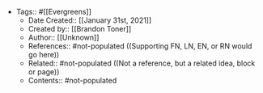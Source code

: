 - Tags:: #[[Evergreens]]
    - Date Created:: [[January 31st, 2021]]
    - Created by:: [[Brandon Toner]]
    - Author:: [[Unknown]]
    - References:: #not-populated ((Supporting FN, LN, EN, or RN would go here))
    - Related:: #not-populated ((Not a reference, but a related idea, block or page))
    - Contents:: #not-populated
